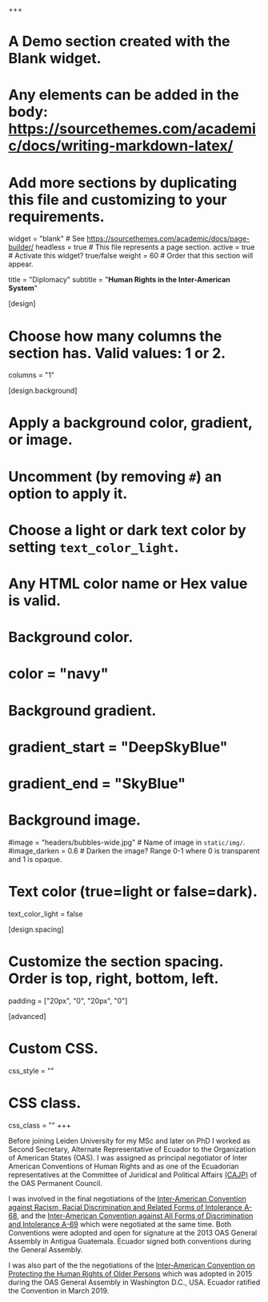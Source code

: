 +++
# A Demo section created with the Blank widget.
# Any elements can be added in the body: https://sourcethemes.com/academic/docs/writing-markdown-latex/
# Add more sections by duplicating this file and customizing to your requirements.

widget = "blank"  # See https://sourcethemes.com/academic/docs/page-builder/
headless = true  # This file represents a page section.
active = true  # Activate this widget? true/false
weight = 60  # Order that this section will appear.

title = "Diplomacy"
subtitle = "**Human Rights in the Inter-American System**"

[design]
  # Choose how many columns the section has. Valid values: 1 or 2.
  columns = "1"

[design.background]
  # Apply a background color, gradient, or image.
  #   Uncomment (by removing `#`) an option to apply it.
  #   Choose a light or dark text color by setting `text_color_light`.
  #   Any HTML color name or Hex value is valid.

  # Background color.
  # color = "navy"
  
  # Background gradient.
  # gradient_start = "DeepSkyBlue"
  # gradient_end = "SkyBlue"
  
  # Background image.
  #image = "headers/bubbles-wide.jpg"  # Name of image in `static/img/`.
  #image_darken = 0.6  # Darken the image? Range 0-1 where 0 is transparent and 1 is opaque.

  # Text color (true=light or false=dark).
  text_color_light = false

[design.spacing]
  # Customize the section spacing. Order is top, right, bottom, left.
  padding = ["20px", "0", "20px", "0"]

[advanced]
 # Custom CSS. 
 css_style = ""
 
 # CSS class.
 css_class = ""
+++

Before joining Leiden University for my MSc and later on PhD I worked as Second Secretary, Alternate Representative of Ecuador to the Organization of American States (OAS). I was assigned as principal negotiator of Inter American Conventions of Human Rights and as one of the Ecuadorian representatives at the Committee of Juridical and Political Affairs [(CAJP)](https://www.oas.org/en/council/CAJP/Default.asp?q=&e=&evento=) of the OAS Permanent Council. 

I was involved in the final negotiations of the [Inter-American Convention against Racism, Racial Discrimination and Related Forms of Intolerance A-68](http://www.oas.org/en/sla/dil/inter_american_treaties_A-70_human_rights_older_persons.asp),  and the  [Inter-American Convention against All Forms of Discrimination and Intolerance A-69](http://www.oas.org/en/sla/dil/inter_american_treaties_A-69_discrimination_intolerance.asp) which were negotiated at the same time. Both Conventions were adopted and open for signature at the 2013 OAS General Assembly in Antigua Guatemala. Ecuador signed both conventions during the General Assembly. 

I was also part of the the negotiations of the [Inter-American Convention on Protecting the Human Rights of Older Persons](http://www.oas.org/en/sla/dil/inter_american_treaties_A-70_human_rights_older_persons.asp) which was adopted in 2015 during the OAS General Assembly in Washington D.C., USA. Ecuador ratified the Convention in March 2019.
